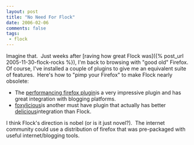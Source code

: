 ```yaml
---
layout: post
title: "No Need For Flock"
date: 2006-02-06
comments: false
tags:
 - flock
---
```


Imagine that.  Just weeks after [raving how great Flock was]({% post_url 2005-11-30-flock-rocks %}), I'm back to browsing with "good old" Firefox.  Of course, I've installed a couple of plugins to give me an equivalent suite of features.  Here's how to "pimp your Firefox" to make Flock nearly obsolete:
* The [performancing firefox plugin](http://performancing.com/firefox)is a very impressive plugin and has great integration with blogging platforms.
* [foxylicious](http://dietrich.ganx4.com/foxylicious/)is another must have plugin that actually has better [delicious](http://del.icio.us)integration than Flock.

I think Flock's direction is nobel (or is it just novel?).  The internet community could use a distribution of firefox that was pre-packaged with useful internet/blogging tools.

